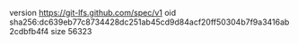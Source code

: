 version https://git-lfs.github.com/spec/v1
oid sha256:dc639eb77c8734428dc251ab45cd9d84acf20ff50304b7f9a3416ab2cdbfb4f4
size 56323
